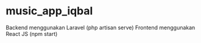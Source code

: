 # music_app_iqbal

Backend menggunakan Laravel (php artisan serve)
Frontend menggunakan React JS (npm start)

